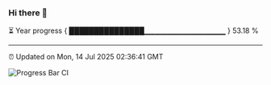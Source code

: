 ### Hi there 👋

⏳ Year progress { ███████████████▁▁▁▁▁▁▁▁▁▁▁▁▁▁▁ } 53.18 %

---

⏰ Updated on Mon, 14 Jul 2025 02:36:41 GMT

![Progress Bar CI](https://github.com/IshwaranRudhara/GIT-ACTION/workflows/Progress%20Bar%20CI/badge.svg)

